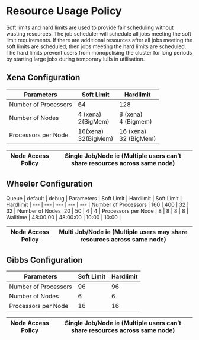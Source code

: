 # Resource Usage Policy

Soft limits and hard limits are used to provide fair scheduling without wasting resources. The job scheduler will schedule all jobs meeting the soft limit requirements. If there are additional resources after all jobs meeting the soft limits are scheduled, then jobs meeting the hard limits are scheduled. The hard limits prevent users from monopolising the cluster for long periods by starting large jobs during temporary lulls in utilisation. 

## Xena Configuration

Parameters |	Soft Limit  |	Hardlimit
--- | --- | ---
Number of Processors |	64 |	128
Number of Nodes	|4 (xena) <br> 2(BigMem) |  8 (xena) <br> 4 (Bigmem)
Processors per Node |	16(xena) <br> 32(BigMem)  | 16 (xena) <br>  32 (BigMem)


Node Access Policy |	Single Job/Node ie (Multiple users can’t share resources across same node)
--- | ---


## Wheeler Configuration

Queue      |           default          |            debug           |
Parameters |	Soft Limit  |  Hardlimit  |  Soft Limit  |  Hardlimit  |
--- | --- | --- | --- | --- |
Number of Processors |	160 | 400 | 32 | 32 |
Number of Nodes	|20 | 50 | 4 | 4 |
Processors per Node |	8  | 8 | 8 | 8 |
Walltime | 48:00:00 | 48:00:00 | 10:00 | 10:00 |

Node Access Policy |	Multi Job/Node ie (Multiple users may share resources across same node)
--- | ---


## Gibbs Configuration

Parameters |	Soft Limit  |	Hardlimit
--- | --- | ---
Number of Processors |	96 |	96
Number of Nodes	|6 | 6
Processors per Node |	16  | 16

Node Access Policy |	Single Job/Node ie (Multiple users can’t share resources across same node)
--- | ---

